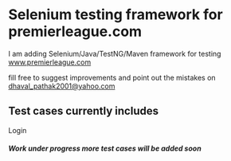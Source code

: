 # Selenium testing framework for premierleague.com 

I am adding Selenium/Java/TestNG/Maven framework for testing www.premierleague.com

fill free to suggest improvements and point out the mistakes on dhaval_pathak2001@yahoo.com

## Test cases currently includes
  Login
  
##### Work under progress more test cases will be added soon
